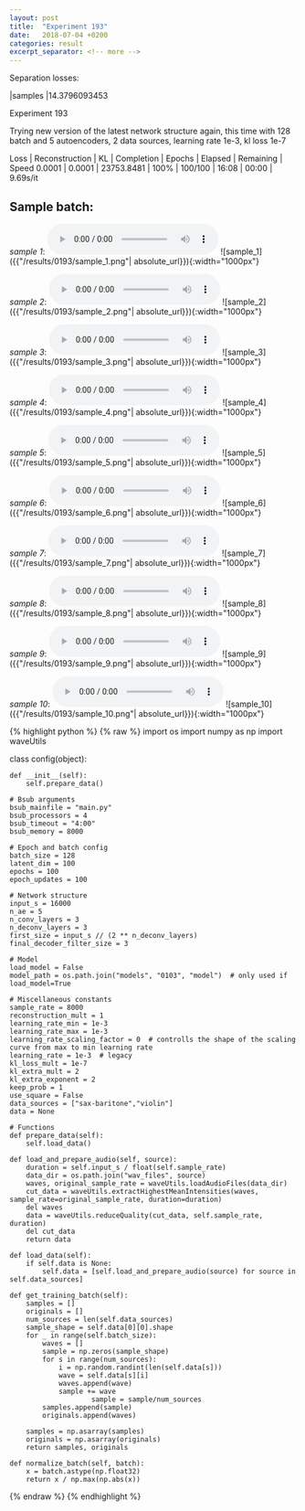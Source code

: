 ```yaml
---
layout: post
title:  "Experiment 193"
date:   2018-07-04 +0200
categories: result
excerpt_separator: <!-- more -->
---
```

Separation losses:

|samples
|14.3796093453<!-- more -->

Experiment 193

Trying new version of the latest network structure again, this time with 128 batch and 5 autoencoders, 2 data sources, learning rate 1e-3, kl loss 1e-7

Loss | Reconstruction | KL | Completion | Epochs | Elapsed | Remaining | Speed
0.0001 | 0.0001 | 23753.8481 | 100% | 100/100 | 16:08 | 00:00 | 9.69s/it

## **Sample batch**:
_sample 1_:
<audio src="/ResultsOverview/results/0193/sample_1.wav" controls preload></audio>
![sample_1]({{"/results/0193/sample_1.png"| absolute_url}}){:width="1000px"}

_sample 2_:
<audio src="/ResultsOverview/results/0193/sample_2.wav" controls preload></audio>
![sample_2]({{"/results/0193/sample_2.png"| absolute_url}}){:width="1000px"}

_sample 3_:
<audio src="/ResultsOverview/results/0193/sample_3.wav" controls preload></audio>
![sample_3]({{"/results/0193/sample_3.png"| absolute_url}}){:width="1000px"}

_sample 4_:
<audio src="/ResultsOverview/results/0193/sample_4.wav" controls preload></audio>
![sample_4]({{"/results/0193/sample_4.png"| absolute_url}}){:width="1000px"}

_sample 5_:
<audio src="/ResultsOverview/results/0193/sample_5.wav" controls preload></audio>
![sample_5]({{"/results/0193/sample_5.png"| absolute_url}}){:width="1000px"}

_sample 6_:
<audio src="/ResultsOverview/results/0193/sample_6.wav" controls preload></audio>
![sample_6]({{"/results/0193/sample_6.png"| absolute_url}}){:width="1000px"}

_sample 7_:
<audio src="/ResultsOverview/results/0193/sample_7.wav" controls preload></audio>
![sample_7]({{"/results/0193/sample_7.png"| absolute_url}}){:width="1000px"}

_sample 8_:
<audio src="/ResultsOverview/results/0193/sample_8.wav" controls preload></audio>
![sample_8]({{"/results/0193/sample_8.png"| absolute_url}}){:width="1000px"}

_sample 9_:
<audio src="/ResultsOverview/results/0193/sample_9.wav" controls preload></audio>
![sample_9]({{"/results/0193/sample_9.png"| absolute_url}}){:width="1000px"}

_sample 10_:
<audio src="/ResultsOverview/results/0193/sample_10.wav" controls preload></audio>
![sample_10]({{"/results/0193/sample_10.png"| absolute_url}}){:width="1000px"}


{% highlight python %}
{% raw %}
import os
import numpy as np
import waveUtils


class config(object):

	def __init__(self):
		self.prepare_data()

	# Bsub arguments
	bsub_mainfile = "main.py"
	bsub_processors = 4
	bsub_timeout = "4:00"
	bsub_memory = 8000

	# Epoch and batch config
	batch_size = 128
	latent_dim = 100
	epochs = 100
	epoch_updates = 100

	# Network structure
	input_s = 16000
	n_ae = 5
	n_conv_layers = 3
	n_deconv_layers = 3
	first_size = input_s // (2 ** n_deconv_layers)
	final_decoder_filter_size = 3

	# Model
	load_model = False
	model_path = os.path.join("models", "0103", "model")  # only used if load_model=True

	# Miscellaneous constants
	sample_rate = 8000
	reconstruction_mult = 1
	learning_rate_min = 1e-3
	learning_rate_max = 1e-3
	learning_rate_scaling_factor = 0  # controlls the shape of the scaling curve from max to min learning rate
	learning_rate = 1e-3  # legacy
	kl_loss_mult = 1e-7
	kl_extra_mult = 2
	kl_extra_exponent = 2
	keep_prob = 1
	use_square = False
	data_sources = ["sax-baritone","violin"]
	data = None

	# Functions
	def prepare_data(self):
		self.load_data()

	def load_and_prepare_audio(self, source):
		duration = self.input_s / float(self.sample_rate)
		data_dir = os.path.join("wav_files", source)
		waves, original_sample_rate = waveUtils.loadAudioFiles(data_dir)
		cut_data = waveUtils.extractHighestMeanIntensities(waves, sample_rate=original_sample_rate, duration=duration)
		del waves
		data = waveUtils.reduceQuality(cut_data, self.sample_rate, duration)
		del cut_data
		return data

	def load_data(self):
		if self.data is None:
			self.data = [self.load_and_prepare_audio(source) for source in self.data_sources]

	def get_training_batch(self):
		samples = []
		originals = []
		num_sources = len(self.data_sources)
		sample_shape = self.data[0][0].shape
		for _ in range(self.batch_size):
			waves = []
			sample = np.zeros(sample_shape)
			for s in range(num_sources):
				i = np.random.randint(len(self.data[s]))
				wave = self.data[s][i]
				waves.append(wave)
				sample += wave
                        sample = sample/num_sources
			samples.append(sample)
			originals.append(waves)

		samples = np.asarray(samples)
		originals = np.asarray(originals)
		return samples, originals

	def normalize_batch(self, batch):
		x = batch.astype(np.float32)
		return x / np.max(np.abs(x))


{% endraw %}
{% endhighlight %}
